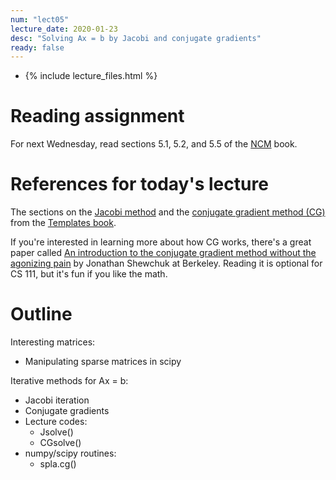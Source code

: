 ```yaml
---
num: "lect05"
lecture_date: 2020-01-23
desc: "Solving Ax = b by Jacobi and conjugate gradients"
ready: false
---
```


* {% include lecture_files.html %}

# Reading assignment

For next Wednesday, read sections 5.1, 5.2, and 5.5 of the
[NCM](http://www.cs.ucsb.edu/~gilbert/cs111/chapters/) book.

# References for today's lecture

The sections on the
[Jacobi method](http://www.netlib.org/linalg/html_templates/node12.html)
and the
[conjugate gradient method (CG)](http://www.netlib.org/linalg/html_templates/node20.html)
from the
[Templates book](http://www.netlib.org/linalg/html_templates/report.html).

If you're interested in learning more about how CG works,
there's a great paper called
[An introduction to the conjugate gradient method without the agonizing pain](https://people.eecs.berkeley.edu/~jrs/jrspapers.html#cg) by Jonathan Shewchuk at Berkeley.
Reading it is optional for CS 111, but it's fun if you like the math.

# Outline

Interesting matrices:

   - Manipulating sparse matrices in scipy

Iterative methods for Ax = b:

   - Jacobi iteration 
   - Conjugate gradients
   - Lecture codes:
     - Jsolve()
     - CGsolve()
   - numpy/scipy routines:
     - spla.cg()

